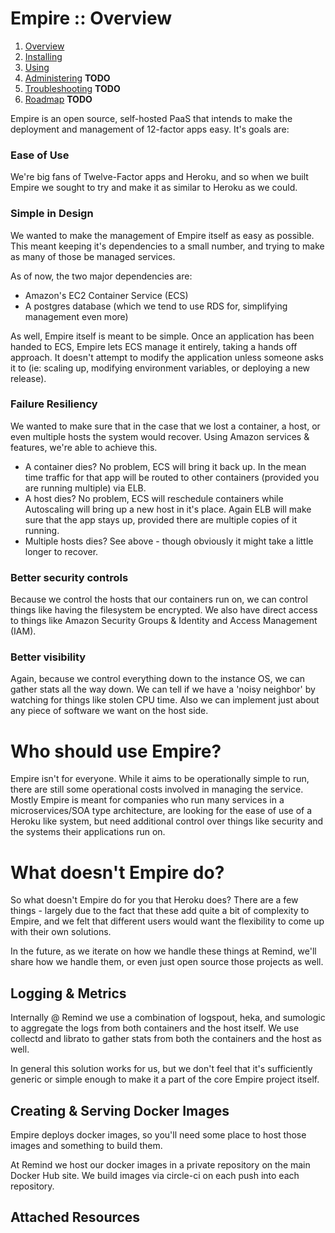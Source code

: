 # Empire :: Overview

1. [Overview](./README.md)
2. [Installing](./installing.md)
3. [Using](./using.md)
4. [Administering](./administering.md) **TODO**
5. [Troubleshooting](./troubleshooting.md) **TODO**
6. [Roadmap](./roadmap.md) **TODO**

Empire is an open source, self-hosted PaaS that intends to make the deployment and
management of 12-factor apps easy. It's goals are:

### Ease of Use

We're big fans of Twelve-Factor apps and Heroku, and so when we built Empire we sought
to try and make it as similar to Heroku as we could.

### Simple in Design

We wanted to make the management of Empire itself as easy as possible. This meant
keeping it's dependencies to a small number, and trying to make as many of those be
managed services.

As of now, the two major dependencies are:

- Amazon's EC2 Container Service (ECS)
- A postgres database (which we tend to use RDS for, simplifying management even more)

As well, Empire itself is meant to be simple. Once an application has been handed to
ECS, Empire lets ECS manage it entirely, taking a hands off approach. It doesn't
attempt to modify the application unless someone asks it to (ie: scaling up, modifying
environment variables, or deploying a new release).

### Failure Resiliency

We wanted to make sure that in the case that we lost a container, a host, or even
multiple hosts the system would recover. Using Amazon services & features, we're able
to achieve this.

- A container dies? No problem, ECS will bring it back up. In the mean time traffic for
  that app will be routed to other containers (provided you are running multiple) via
  ELB.
- A host dies? No problem, ECS will reschedule containers while Autoscaling will
  bring up a new host in it's place. Again ELB will make sure that the app stays up,
  provided there are multiple copies of it running.
- Multiple hosts dies? See above - though obviously it might take a little longer to
  recover.

### Better security controls

Because we control the hosts that our containers run on, we can control things like
having the filesystem be encrypted. We also have direct access to things like
Amazon Security Groups & Identity and Access Management (IAM).

### Better visibility

Again, because we control everything down to the instance OS, we can gather stats
all the way down. We can tell if we have a 'noisy neighbor' by watching for things
like stolen CPU time. Also we can implement just about any piece of software we want
on the host side.

# Who should use Empire?

Empire isn't for everyone. While it aims to be operationally simple to run, there are
still some operational costs involved in managing the service. Mostly Empire is
meant for companies who run many services in a microservices/SOA type architecture,
are looking for the ease of use of a Heroku like system, but need additional control
over things like security and the systems their applications run on.


# What doesn't Empire do?

So what doesn't Empire do for you that Heroku does? There are a few things - largely
due to the fact that these add quite a bit of complexity to Empire, and we felt that
different users would want the flexibility to come up with their own solutions.

In the future, as we iterate on how we handle these things at Remind, we'll share how
we handle them, or even just open source those projects as well.

## Logging & Metrics

Internally @ Remind we use a combination of logspout, heka, and sumologic to aggregate
the logs from both containers and the host itself. We use collectd and librato to
gather stats from both the containers and the host as well.

In general this solution works for us, but we don't feel that it's sufficiently generic
or simple enough to make it a part of the core Empire project itself.

## Creating & Serving Docker Images

Empire deploys docker images, so you'll need some place to host those images and
something to build them.

At Remind we host our docker images in a private repository on the main Docker Hub
site. We build images via circle-ci on each push into each repository.

## Attached Resources

